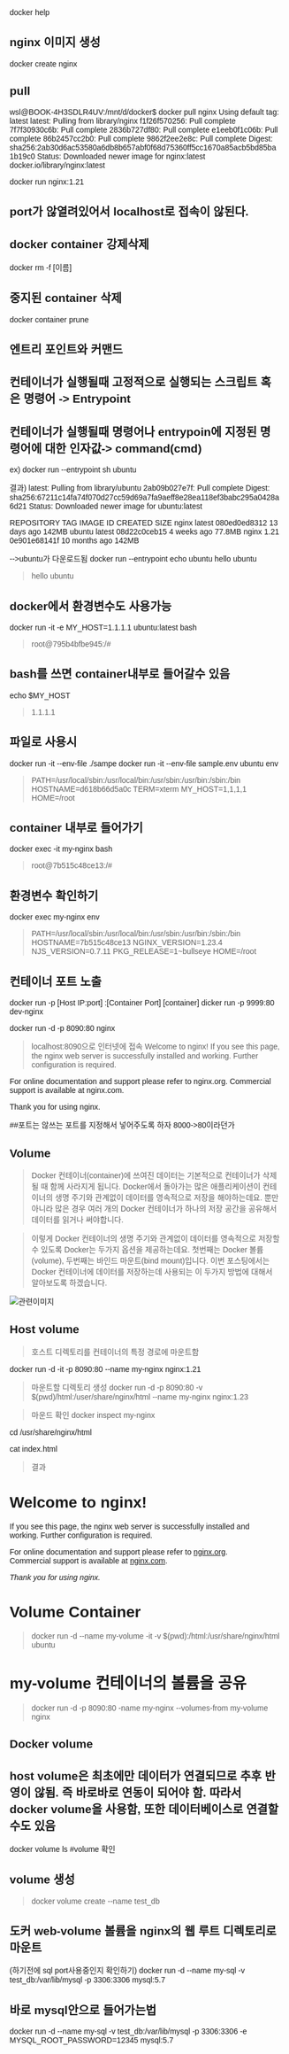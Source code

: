 docker help


## nginx 이미지 생성
docker create nginx


## pull
wsl@BOOK-4H3SDLR4UV:/mnt/d/docker$ docker pull nginx
Using default tag: latest
latest: Pulling from library/nginx
f1f26f570256: Pull complete
7f7f30930c6b: Pull complete
2836b727df80: Pull complete
e1eeb0f1c06b: Pull complete
86b2457cc2b0: Pull complete
9862f2ee2e8c: Pull complete
Digest: sha256:2ab30d6ac53580a6db8b657abf0f68d75360ff5cc1670a85acb5bd85ba1b19c0
Status: Downloaded newer image for nginx:latest
docker.io/library/nginx:latest


docker run nginx:1.21

## port가 않열려있어서 localhost로 접속이 않된다.

## docker container 강제삭제
docker rm -f [이름]

## 중지된 container 삭제

docker container prune

## 엔트리 포인트와 커맨드
## 컨테이너가 실행될때 고정적으로 실행되는 스크립트 혹은 명령어 -> Entrypoint
## 컨테이너가 실행될때 명령어나 entrypoin에 지정된 명령어에 대한 인자값-> command(cmd)
ex) docker run --entrypoint sh ubuntu

결과)
latest: Pulling from library/ubuntu
2ab09b027e7f: Pull complete
Digest: sha256:67211c14fa74f070d27cc59d69a7fa9aeff8e28ea118ef3babc295a0428a6d21
Status: Downloaded newer image for ubuntu:latest

REPOSITORY   TAG       IMAGE ID       CREATED         SIZE
nginx        latest    080ed0ed8312   13 days ago     142MB
ubuntu       latest    08d22c0ceb15   4 weeks ago     77.8MB
nginx        1.21      0e901e68141f   10 months ago   142MB

-->ubuntu가 다운로드됨
docker run --entrypoint echo ubuntu hello ubuntu
>hello ubuntu

## docker에서 환경변수도 사용가능

docker run -it -e MY_HOST=1.1.1.1 ubuntu:latest bash

>root@795b4bfbe945:/#
## bash를 쓰면 container내부로 들어갈수 있음
 echo $MY_HOST
>1.1.1.1


## 파일로 사용시
docker run -it --env-file ./sampe
docker run -it --env-file sample.env ubuntu env


>PATH=/usr/local/sbin:/usr/local/bin:/usr/sbin:/usr/bin:/sbin:/bin
 HOSTNAME=d618b66d5a0c
 TERM=xterm
 MY_HOST=1,1,1,1
 HOME=/root


## container 내부로 들어가기

docker exec -it my-nginx bash
>root@7b515c48ce13:/#

## 환경변수 확인하기
docker exec my-nginx env
>PATH=/usr/local/sbin:/usr/local/bin:/usr/sbin:/usr/bin:/sbin:/bin
HOSTNAME=7b515c48ce13
NGINX_VERSION=1.23.4
NJS_VERSION=0.7.11
PKG_RELEASE=1~bullseye
HOME=/root

## 컨테이너 포트 노출
docker run -p [Host IP:port] :[Container Port] [container]
dicker run -p 9999:80 dev-nginx

docker run -d -p 8090:80 nginx
>localhost:8090으로 인터넷에 접속
>Welcome to nginx!
If you see this page, the nginx web server is successfully installed and working. Further configuration is required.

For online documentation and support please refer to nginx.org.
Commercial support is available at nginx.com.

Thank you for using nginx.


##포트는 않쓰는 포트를 지정해서 넣어주도록 하자 8000->80이라던가


## Volume
>Docker 컨테이너(container)에 쓰여진 데이터는 기본적으로 컨테이너가 삭제될 때 함께 사라지게 됩니다. Docker에서 돌아가는 많은 애플리케이션이 컨테이너의 생명 주기와 관계없이 데이터를 영속적으로 저장을 해야하는데요. 뿐만 아니라 많은 경우 여러 개의 Docker 컨테이너가 하나의 저장 공간을 공유해서 데이터를 읽거나 써야합니다.

>이렇게 Docker 컨테이너의 생명 주기와 관계없이 데이터를 영속적으로 저장할 수 있도록 Docker는 두가지 옵션을 제공하는데요. 첫번째는 Docker 볼륨(volume), 두번째는 바인드 마운트(bind mount)입니다. 이번 포스팅에서는 Docker 컨테이너에 데이터를 저장하는데 사용되는 이 두가지 방법에 대해서 알아보도록 하겠습니다.

![관련이미지](https://docs.docker.com/storage/images/types-of-mounts.png)


## Host volume
>호스트 디렉토리를 컨테이너의 특정 경로에 마운트함

docker run -d -it -p 8090:80 --name my-nginx nginx:1.21

>마운트할 디렉토리 생성
docker run -d -p 8090:80 -v $(pwd)/html:/user/share/nginx/html --name my-nginx nginx:1.23

>마운드 확인
docker inspect my-nginx

cd /usr/share/nginx/html

cat index.html

>결과
<!DOCTYPE html>
<html>
<head>
<title>Welcome to nginx!</title>
<style>
html { color-scheme: light dark; }
body { width: 35em; margin: 0 auto;
font-family: Tahoma, Verdana, Arial, sans-serif; }
</style>
</head>
<body>
<h1>Welcome to nginx!</h1>
<p>If you see this page, the nginx web server is successfully installed and
working. Further configuration is required.</p>

<p>For online documentation and support please refer to
<a href="http://nginx.org/">nginx.org</a>.<br/>
Commercial support is available at
<a href="http://nginx.com/">nginx.com</a>.</p>

<p><em>Thank you for using nginx.</em></p>
</body>
</html>


# Volume Container
>docker run -d --name my-volume -it -v $(pwd):/html:/usr/share/nginx/html ubuntu

# my-volume 컨테이너의 볼륨을 공유
>docker run -d -p 8090:80 -name my-nginx --volumes-from my-volume nginx

## Docker volume
## host volume은 최초에만 데이터가 연결되므로 추후 반영이 않됨. 즉 바로바로 연동이 되어야 함. 따라서 docker volume을 사용함, 또한 데이터베이스로 연결할수도 있음

docker volume ls #volume 확인

## volume 생성
>docker volume create --name test_db


## 도커 web-volume 볼륨을 nginx의 웹 루트 디렉토리로 마운트
(하기전에 sql port사용중인지 확인하기)
docker run -d --name my-sql -v test_db:/var/lib/mysql -p 3306:3306 mysql:5.7

## 바로 mysql안으로 들어가는법
docker run -d --name my-sql -v test_db:/var/lib/mysql -p 3306:3306 -e MYSQL_ROOT_PASSWORD=12345 mysql:5.7

